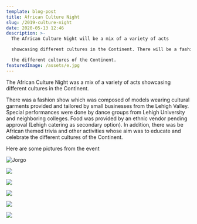 ```yaml
---
template: blog-post
title: African Culture Night
slug: /2019-culture-night
date: 2020-05-13 12:46
description: >-
  The African Culture Night will be a mix of a variety of acts

  showcasing different cultures in the Continent. There will be a fashion show which will compose of models wearing cultural garments provided and tailored by small businesses from the Lehigh Valley. Special performances done by dance groups from Lehigh University and neighboring colleges. Food will be provided by an ethnic vendor pending approval (Lehigh catering as secondary option). In addition, there will be African themed trivia and other activities whose aim is to educate and celebrate

  the different cultures of the Continent.
featuredImage: /assets/e.jpg
---
```

The African Culture Night was a mix of a variety of acts showcasing different cultures in the Continent. 

There was a fashion show which was composed of models wearing cultural garments provided and tailored by small businesses from the Lehigh Valley. Special performances were done by dance groups from Lehigh University and neighboring colleges. Food was provided by an ethnic vendor pending approval (Lehigh catering as secondary option). In addition, there was be African themed trivia and other activities whose aim was to educate and celebrate the different cultures of the Continent.



Here are some pictures from the event

![Jorgo](/assets/3.jpg)

![](/assets/1500.jpg)

![](/assets/9.jpg)

![](/assets/23.jpg)

![](/assets/4.jpg)

![](/assets/2.jpg)